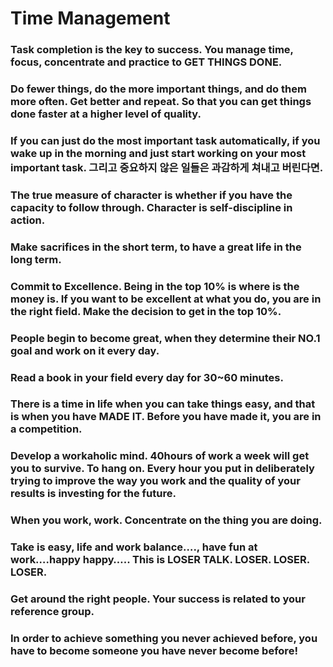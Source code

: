 # Time Management

### Task completion is the key to success. You manage time, focus, concentrate and practice to GET THINGS DONE.

### Do fewer things, do the more important things, and do them more often. Get better and repeat. So that you can get things done faster at a higher level of quality.

### If you can just do the most important task automatically, if you wake up in the morning and just start working on your most important task. 그리고 중요하지 않은 일들은 과감하게 쳐내고 버린다면.

### The true measure of character is whether if you have the capacity to follow through. Character is self-discipline in action.

### Make sacrifices in the short term, to have a great life in the long term.

### Commit to Excellence. Being in the top 10% is where is the money is. If you want to be excellent at what you do, you are in the right field. Make the decision to get in the top 10%.

### People begin to become great, when they determine their NO.1 goal and work on it every day.

### Read a book in your field every day for 30~60 minutes.

### There is a time in life when you can take things easy, and that is when you have MADE IT. Before you have made it, you are in a competition.

### Develop a workaholic mind. 40hours of work a week will get you to survive. To hang on. Every hour you put in deliberately trying to improve the way you work and the quality of your results is investing for the future.

### When you work, work. Concentrate on the thing you are doing.

### Take is easy, life and work balance…., have fun at work….happy happy….. This is LOSER TALK. LOSER. LOSER. LOSER.

### Get around the right people. Your success is related to your reference group.

### In order to achieve something you never achieved before, you have to become someone you have never become before!
